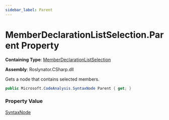 ```yaml
---
sidebar_label: Parent
---
```


# MemberDeclarationListSelection\.Parent Property

**Containing Type**: [MemberDeclarationListSelection](../index.md)

**Assembly**: Roslynator\.CSharp\.dll

  
Gets a node that contains selected members\.

```csharp
public Microsoft.CodeAnalysis.SyntaxNode Parent { get; }
```

### Property Value

[SyntaxNode](https://docs.microsoft.com/en-us/dotnet/api/microsoft.codeanalysis.syntaxnode)

